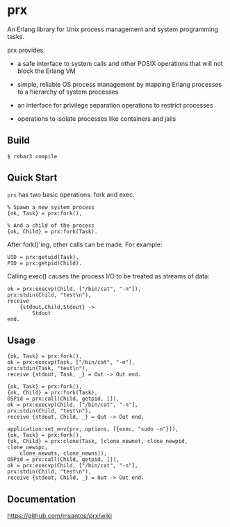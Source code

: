 prx
===

An Erlang library for Unix process management and system programming
tasks.

prx provides:

* a safe interface to system calls and other POSIX operations that will
  not block the Erlang VM

* simple, reliable OS process management by mapping Erlang processes to
  a hierarchy of system processes

* an interface for privilege separation operations to restrict processes

* operations to isolate processes like containers and jails

Build
-----

    $ rebar3 compile

Quick Start
-----------

`prx` has two basic operations: fork and exec.

    % Spawn a new system process
    {ok, Task} = prx:fork(),
    
    % And a child of the process
    {ok, Child} = prx:fork(Task).

After fork()'ing, other calls can be made. For example:

    UID = prx:getuid(Task),
    PID = prx:getpid(Child).

Calling exec() causes the process I/O to be treated as streams of data:

    ok = prx:execvp(Child, ["/bin/cat", "-n"]),
    prx:stdin(Child, "test\n"),
    receive
        {stdout,Child,Stdout} ->
            Stdout
    end.

Usage
-----

    {ok, Task} = prx:fork(),
    ok = prx:execvp(Task, ["/bin/cat", "-n"],
    prx:stdin(Task, "test\n"),
    receive {stdout, Task, _} = Out -> Out end.

    {ok, Task} = prx:fork(),
    {ok, Child} = prx:fork(Task),
    OSPid = prx:call(Child, getpid, []),
    ok = prx:execvp(Child, ["/bin/cat", "-n"],
    prx:stdin(Child, "test\n"),
    receive {stdout, Child, _} = Out -> Out end.

    application:set_env(prx, options, [{exec, "sudo -n"}]),
    {ok, Task} = prx:fork(),
    {ok, Child} = prx:clone(Task, [clone_newnet, clone_newpid, clone_newipc,
        clone_newuts, clone_newns]),
    OSPid = prx:call(Child, getpid, []),
    ok = prx:execvp(Child, ["/bin/cat", "-n"],
    prx:stdin(Child, "test\n"),
    receive {stdout, Child, _} = Out -> Out end.

Documentation
-------------

https://github.com/msantos/prx/wiki
